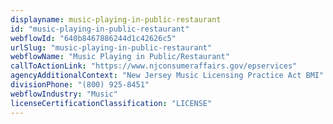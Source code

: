 ```yaml
---
displayname: music-playing-in-public-restaurant
id: "music-playing-in-public-restaurant"
webflowId: "640b8467886244d1c42626c5"
urlSlug: "music-playing-in-public-restaurant"
webflowName: "Music Playing in Public/Restaurant"
callToActionLink: "https://www.njconsumeraffairs.gov/epservices"
agencyAdditionalContext: "New Jersey Music Licensing Practice Act BMI"
divisionPhone: "(800) 925-8451"
webflowIndustry: "Music"
licenseCertificationClassification: "LICENSE"
---
```

